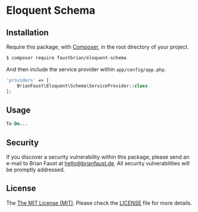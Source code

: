 # Eloquent Schema

## Installation

Require this package, with [Composer](https://getcomposer.org/), in the root directory of your project.

``` bash
$ composer require faustbrian/eloquent-schema
```

And then include the service provider within `app/config/app.php`.

``` php
'providers' => [
    BrianFaust\Eloquent\Schema\ServiceProvider::class
];
```

## Usage

``` php
To-Do...
```

## Security

If you discover a security vulnerability within this package, please send an e-mail to Brian Faust at hello@brianfaust.de. All security vulnerabilities will be promptly addressed.

## License

The [The MIT License (MIT)](LICENSE). Please check the [LICENSE](LICENSE) file for more details.
